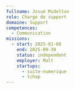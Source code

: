 ```yaml
---
fullname: Josué Midelton
role: Chargé de support
domaine: Support
competences:
  - Communication
missions:
  - start: 2025-01-08
    end: 2025-09-30
    status: independent
    employer: Malt
    startups:
      - suite-numerique
      - tchap
---
```

